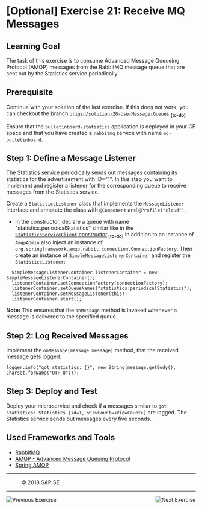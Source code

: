 [Optional] Exercise 21: Receive MQ Messages
===============================

## Learning Goal

The task of this exercise is to consume Advanced Message Queueing Protocol (AMQP) messages from the RabbitMQ message queue that are sent out by the Statistics service periodically.

## Prerequisite
Continue with your solution of the last exercise. If this does not work, you can checkout the branch [`origin/solution-20-Use-Message-Queues`](https://github.wdf.sap.corp/cc-java/cc-bulletinboard-ads-spring-webmvc/tree/solution-20-Use-Message-Queues).<sub><b>[to-do]</b></sub>

Ensure that the `bulletinboard-statistics` application is deployed in your CF space and that you have created a `rabbitmq` service with name `mq-bulletinboard`.

## Step 1: Define a Message Listener

The Statistics service periodically sends out messages containing its statistics for the advertisement with ID="1".
In this step you want to implement and register a listener for the corresponding queue to receive messages from the Statistics service.

Create a `StatisticsListener` class that implements the `MessageListener` interface and annotate the class with `@Component` and `@Profile("cloud")`.
- In the constructor, declare a queue with name "statistics.periodicalStatistics" similar like in the [`StatisticsServiceClient` constructor](https://github.wdf.sap.corp/cc-java/cc-bulletinboard-ads-spring-webmvc/blob/solution-20-Use-Message-Queues/src/main/java/com/sap/bulletinboard/ads/services/StatisticsServiceClient.java).<sub><b>[to-do]</b></sub> In addition to an instance of `AmqpAdmin` also inject an instance of `org.springframework.amqp.rabbit.connection.ConnectionFactory`. Then create an instance of `SimpleMessageListenerContainer` and register the `StatisticsListener`:
```
  SimpleMessageListenerContainer listenerContainer = new SimpleMessageListenerContainer();
  listenerContainer.setConnectionFactory(connectionFactory);
  listenerContainer.setQueueNames("statistics.periodicalStatistics");
  listenerContainer.setMessageListener(this);
  listenerContainer.start();
```
**Note:** This ensures that the `onMessage` method is invoked whenever a message is delivered to the specified queue.

## Step 2: Log Received Messages
Implement the `onMessage(message message)` method, that the received message gets logged:

```
logger.info("got statistics: {}", new String(message.getBody(), Charset.forName("UTF-8")));
```

## Step 3: Deploy and Test
Deploy your microservice and check if a messages similar to `got statistics: Statistics [id=1, viewCount=<ViewCount>]` are logged. The Statistics service sends out messages every five seconds.

## Used Frameworks and Tools
- [RabbitMQ](https://www.rabbitmq.com/)
- [AMQP - Advanced Message Queuing Protocol](https://www.amqp.org/)
- [Spring AMQP](http://projects.spring.io/spring-amqp/)

***
<dl>
  <dd>
  <div class="footer">&copy; 2018 SAP SE</div>
  </dd>
</dl>
<hr>
<a href="Exercise_20_Use_Message_Queues.md">
  <img align="left" alt="Previous Exercise">
</a>
<a href="/Security/Exercise_22_DeployApplicationRouter.md">
  <img align="right" alt="Next Exercise">
</a>
